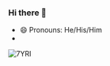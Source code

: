 ### Hi there 👋
- 😄 Pronouns: He/His/Him
- <br />
![7YRI](https://user-images.githubusercontent.com/26838016/194718631-cc11c564-2738-4b90-a0e6-4124e327b92f.gif)

<!--
**mrunal77/mrunal77** is a ✨ _special_ ✨ repository because its `README.md` (this file) appears on your GitHub profile.

Here are some ideas to get you started:

- 🔭 I’m currently working on ...
- 🌱 I’m currently learning ...
- 👯 I’m looking to collaborate on ...
- 🤔 I’m looking for help with ...
- 💬 Ask me about ...
- 📫 How to reach me: ...
- 😄 Pronouns: ...
- ⚡ Fun fact: ...
-->
